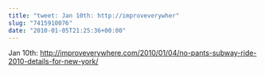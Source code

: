 ```yaml
---
title: "tweet: Jan 10th: http://improveverywher"
slug: "7415910076"
date: "2010-01-05T21:25:36+00:00"
---
```

Jan 10th: http://improveverywhere.com/2010/01/04/no-pants-subway-ride-2010-details-for-new-york/